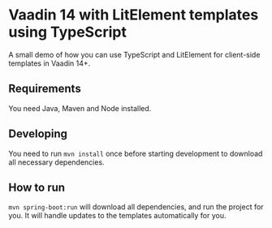 # Vaadin 14 with LitElement templates using TypeScript

A small demo of how you can use TypeScript and LitElement for client-side templates in Vaadin 14+.


## Requirements

You need Java, Maven and Node installed.

## Developing

You need to run `mvn install` once before starting development to download all necessary dependencies. 

## How to run

`mvn spring-boot:run` will download all dependencies, and run the project for you. It will handle updates to the templates automatically for you.